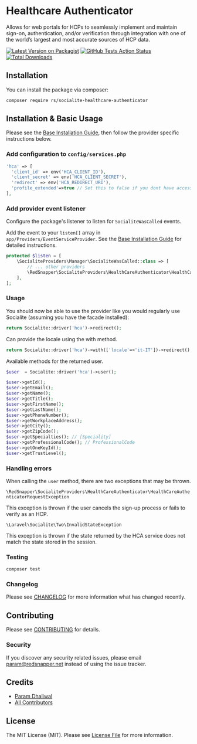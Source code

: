 # Healthcare Authenticator

Allows for web portals for HCPs to seamlessly implement and maintain sign-on, authentication, and/or verification through integration with one of the world’s largest and most accurate sources of HCP data.

[![Latest Version on Packagist](https://img.shields.io/packagist/v/rs/socialite-healthcare-authenticator.svg?style=flat-square)](https://packagist.org/packages/rs/socialite-doccheck)
[![GitHub Tests Action Status](https://github.com/redsnapper/socialite-healthcare-authenticator/workflows/run-tests/badge.svg)](https://github.com/redsnapper/socialite-doccheck/actions)
[![Total Downloads](https://img.shields.io/packagist/dt/rs/socialite-healthcare-authenticator.svg?style=flat-square)](https://packagist.org/packages/rs/socialite-healthcare-authenticator)

## Installation

You can install the package via composer:

```bash
composer require rs/socialite-healthcare-authenticator
```

## Installation & Basic Usage

Please see the [Base Installation Guide](https://socialiteproviders.com/usage/), then follow the provider specific instructions below.

### Add configuration to `config/services.php`

```php
'hca' => [    
  'client_id' => env('HCA_CLIENT_ID'),  
  'client_secret' => env('HCA_CLIENT_SECRET'),  
  'redirect' => env('HCA_REDIRECT_URI'),
  'profile_extended'=>true // Set this to false if you dont have access to the full profile
],
```

### Add provider event listener

Configure the package's listener to listen for `SocialiteWasCalled` events.

Add the event to your `listen[]` array in `app/Providers/EventServiceProvider`. See the [Base Installation Guide](https://socialiteproviders.com/usage/) for detailed instructions.

```php
protected $listen = [
    \SocialiteProviders\Manager\SocialiteWasCalled::class => [
        // ... other providers
        \RedSnapper\SocialiteProviders\HealthCareAuthenticator\HealthCareAuthenticatorExtendSocialite::class
    ],
];
```

### Usage

You should now be able to use the provider like you would regularly use Socialite (assuming you have the facade installed):

```php
return Socialite::driver('hca')->redirect();
```

Can provide the locale using the with method.

```php
return Socialite::driver('hca')->with(['locale'=>'it-IT'])->redirect();
```

Available methods for the returned user.

```php
$user  = Socialite::driver('hca')->user();

$user->getId();
$user->getEmail();
$user->getName();
$user->getTitle();
$user->getFirstName();
$user->getLastName();
$user->getPhoneNumber();
$user->getWorkplaceAddress();
$user->getCity();
$user->getZipCode();
$user->getSpecialties(); // [Speciality]
$user->getProfessionalCode(); // ProfessionalCode
$user->getOneKeyId();
$user->getTrustLevel();

```

### Handling errors

When calling the `user` method, there are two exceptions that may be thrown.

`\RedSnapper\SocialiteProviders\HealthCareAuthenticator\HealthCareAuthenticatorRequestException`

This exception is thrown if the user cancels the sign-up process or fails to verify as an HCP.

`\Laravel\Socialite\Two\InvalidStateException`

This exception is thrown if the state returned by the HCA service does not match the state stored in the session.

### Testing

```bash
composer test
```

### Changelog

Please see [CHANGELOG](CHANGELOG.md) for more information what has changed recently.

## Contributing

Please see [CONTRIBUTING](CONTRIBUTING.md) for details.

### Security

If you discover any security related issues, please email param@redsnapper.net instead of using the issue tracker.

## Credits

-   [Param Dhaliwal](https://github.com/rs)
-   [All Contributors](../../contributors)

## License

The MIT License (MIT). Please see [License File](LICENSE.md) for more information.



